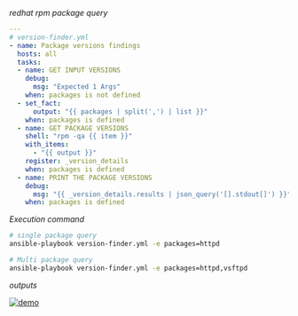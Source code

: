 _redhat rpm package query_

```yml
---
# version-finder.yml
- name: Package versions findings
  hosts: all
  tasks:
  - name: GET INPUT VERSIONS
    debug:
      msg: "Expected 1 Args"
    when: packages is not defined
  - set_fact: 
      output: "{{ packages | split(',') | list }}"
    when: packages is defined
  - name: GET PACKAGE VERSIONS
    shell: "rpm -qa {{ item }}"
    with_items: 
      - "{{ output }}"
    register: _version_details
    when: packages is defined
  - name: PRINT THE PACKAGE VERSIONS
    debug:
      msg: "{{ _version_details.results | json_query('[].stdout[]') }}"
    when: packages is defined
```

_Execution command_

```bash
# single package query
ansible-playbook version-finder.yml -e packages=httpd

# Multi package query
ansible-playbook version-finder.yml -e packages=httpd,vsftpd
```

_outputs_

[![demo](https://asciinema.org/a/nS8TEgAxJ5HJPPzFhGkUxBvdv.svg)](https://asciinema.org/a/nS8TEgAxJ5HJPPzFhGkUxBvdv?autoplay=1)

